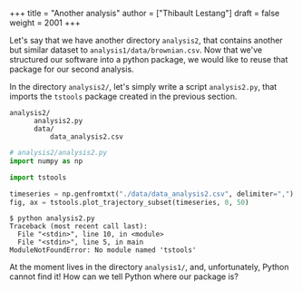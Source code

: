 +++
title = "Another analysis"
author = ["Thibault Lestang"]
draft = false
weight = 2001
+++

Let's say that we have another directory `analysis2`, that contains another
but similar dataset to `analysis1/data/brownian.csv`.
Now that we've structured our software into a python package, we would like
to reuse that package for our second analysis.

In the directory `analysis2/`, let's simply write a script `analysis2.py`, that imports the `tstools` package
created in the previous section.

```text
analysis2/
      analysis2.py
      data/
  	      data_analysis2.csv
```

```python
# analysis2/analysis2.py
import numpy as np

import tstools

timeseries = np.genfromtxt("./data/data_analysis2.csv", delimiter=",")
fig, ax = tstools.plot_trajectory_subset(timeseries, 0, 50)
```

```text
$ python analysis2.py
Traceback (most recent call last):
  File "<stdin>", line 10, in <module>
  File "<stdin>", line 5, in main
ModuleNotFoundError: No module named 'tstools'
```

At the moment lives in the directory `analysis1/`, and, unfortunately, Python cannot find it!
How can we tell Python where our package is?
